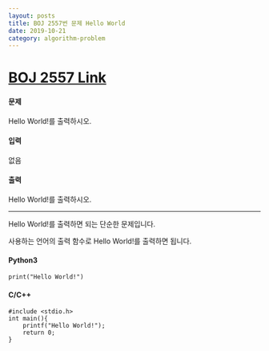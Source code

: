 ```yaml
---
layout: posts
title: BOJ 2557번 문제 Hello World
date: 2019-10-21
category: algorithm-problem
---
```

# [BOJ 2557 Link](https://www.acmicpc.net/problem/2557)
#### 문제
Hello World!를 출력하시오.
#### 입력
없음
#### 출력
Hello World!를 출력하시오.
- - -
Hello World!를 출력하면 되는 단순한 문제입니다.

사용하는 언어의 출력 함수로 Hello World!를 출력하면 됩니다.

#### Python3
```
print("Hello World!")
```
#### C/C++
```
#include <stdio.h>
int main(){
    printf("Hello World!");
    return 0;
}
```
